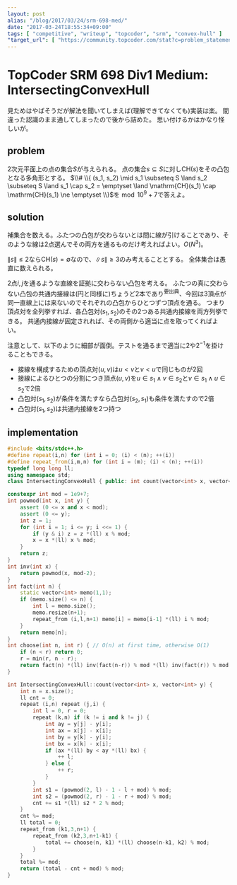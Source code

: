 ```yaml
---
layout: post
alias: "/blog/2017/03/24/srm-698-med/"
date: "2017-03-24T18:55:34+09:00"
tags: [ "competitive", "writeup", "topcoder", "srm", "convex-hull" ]
"target_url": [ "https://community.topcoder.com/stat?c=problem_statement&pm=14357" ]
---
```


# TopCoder SRM 698 Div1 Medium: IntersectingConvexHull

見ためはやばそうだが解法を聞いてしまえば(理解できてなくても)実装は楽。
間違った認識のまま通してしまったので後から詰めた。
思い付けるかはかなり怪しいが。

## problem

$2$次元平面上の点の集合$S$が与えられる。
点の集合$s \subseteq S$に対し$\mathrm{CH}(s)$をその凸包となる多角形とする。
$\\# \\{ (s_1, s_2) \mid s_1 \subseteq S \land s_2 \subseteq S \land s_1 \cap s_2 = \emptyset \land \mathrm{CH}(s_1) \cap \mathrm{CH}(s_1) \ne \emptyset \\}$を$\bmod 10^9+7$で答えよ。

## solution

補集合を数える。ふたつの凸包が交わらないとは間に線が引けることであり、そのような線は$2$点選んでその両方を通るものだけ考えればよい。$O(N^3)$。

$\|s\| \le 2$なら$\mathrm{CH}(s) = \emptyset$なので、$\|s\| \ge 3$のみ考えることとする。
全体集合は愚直に数えられる。

$2$点$i, j$を通るような直線を証拠に交わらない凸包を考える。
ふたつの真に交わらない凸包の共通内接線は(円と同様に)ちょうど$2$本であり<sup>要出典</sup>、今回は$3$頂点が同一直線上には来ないのでそれぞれの凸包からひとつずつ頂点を通る。
つまり頂点対を全列挙すれば、各凸包対$(s_1, s_2)$のその$2$つある共通内接線を両方列挙できる。
共通内接線が固定されれば、その両側から適当に点を取ってくればよい。

注意として、以下のように細部が面倒。テストを通るまで適当に$2$や$2^{-1}$を掛けることもできる。

-   接線を構成するための頂点対$(u, v)$は$u \lt v$と$v \lt u$で同じものが$2$回
-   接線によるひとつの分割につき頂点$(u, v)$を$u \in s_1 \land v \in s_2$と$v \in s_1 \land u \in s_2$で$2$倍
-   凸包対$(s_1, s_2)$が条件を満たすなら凸包対$(s_2, s_1)$も条件を満たすので$2$倍
-   凸包対$(s_1, s_2)$は共通内接線を$2$つ持つ

## implementation

``` c++
#include <bits/stdc++.h>
#define repeat(i,n) for (int i = 0; (i) < (n); ++(i))
#define repeat_from(i,m,n) for (int i = (m); (i) < (n); ++(i))
typedef long long ll;
using namespace std;
class IntersectingConvexHull { public: int count(vector<int> x, vector<int> y); };

constexpr int mod = 1e9+7;
int powmod(int x, int y) {
    assert (0 <= x and x < mod);
    assert (0 <= y);
    int z = 1;
    for (int i = 1; i <= y; i <<= 1) {
        if (y & i) z = z *(ll) x % mod;
        x = x *(ll) x % mod;
    }
    return z;
}
int inv(int x) {
    return powmod(x, mod-2);
}
int fact(int n) {
    static vector<int> memo(1,1);
    if (memo.size() <= n) {
        int l = memo.size();
        memo.resize(n+1);
        repeat_from (i,l,n+1) memo[i] = memo[i-1] *(ll) i % mod;
    }
    return memo[n];
}
int choose(int n, int r) { // O(n) at first time, otherwise O(1)
    if (n < r) return 0;
    r = min(r, n - r);
    return fact(n) *(ll) inv(fact(n-r)) % mod *(ll) inv(fact(r)) % mod;
}

int IntersectingConvexHull::count(vector<int> x, vector<int> y) {
    int n = x.size();
    ll cnt = 0;
    repeat (i,n) repeat (j,i) {
        int l = 0, r = 0;
        repeat (k,n) if (k != i and k != j) {
            int ay = y[j] - y[i];
            int ax = x[j] - x[i];
            int by = y[k] - y[i];
            int bx = x[k] - x[i];
            if (ax *(ll) by < ay *(ll) bx) {
                ++ l;
            } else {
                ++ r;
            }
        }
        int s1 = (powmod(2, l) - 1 - l + mod) % mod;
        int s2 = (powmod(2, r) - 1 - r + mod) % mod;
        cnt += s1 *(ll) s2 * 2 % mod;
    }
    cnt %= mod;
    ll total = 0;
    repeat_from (k1,3,n+1) {
        repeat_from (k2,3,n+1-k1) {
            total += choose(n, k1) *(ll) choose(n-k1, k2) % mod;
        }
    }
    total %= mod;
    return (total - cnt + mod) % mod;
}
```
